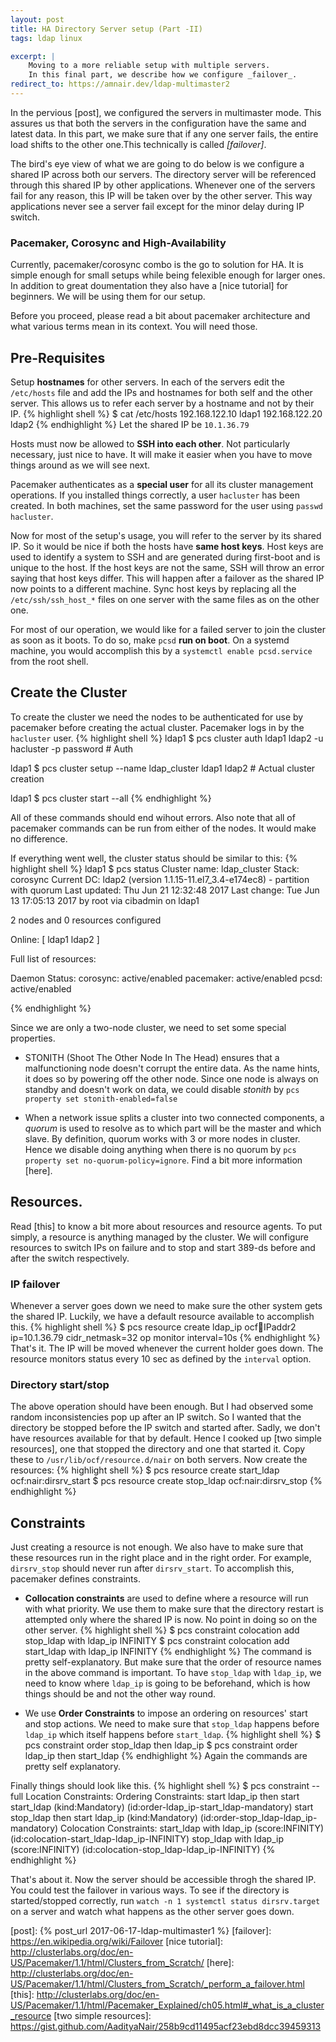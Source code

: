 ```yaml
---
layout: post
title: HA Directory Server setup (Part -II)
tags: ldap linux

excerpt: |
    Moving to a more reliable setup with multiple servers.
    In this final part, we describe how we configure _failover_.
redirect_to: https://amnair.dev/ldap-multimaster2
---
```


In the pervious [post], we configured the servers in multimaster mode. This assures us that both
the servers in the configuration have the same and latest data. In this part, we make sure that if
any one server fails, the entire load shifts to the other one.This technically is called _[failover]_.

The bird's eye view of what we are going to do below is we configure a shared IP across both our servers.
The directory server will be referenced through this shared IP by other applications. Whenever one of the
servers fail for any reason, this IP will be taken over by the other server. This way applications never
see a server fail except for the minor delay during IP switch.

### Pacemaker, Corosync and High-Availability
Currently, pacemaker/corosync combo is the go to solution for HA. It is simple enough for small setups while being
felexible enough for larger ones. In addition to great doumentation they also have a [nice tutorial] for beginners.
We will be using them for our setup.

Before you proceed, please read a bit about pacemaker architecture and what various terms mean in its context.
You will need those.

## Pre-Requisites
Setup **hostnames** for other servers. In each of the servers edit the `/etc/hosts` file and add the IPs and hostnames for
both self and the other server. This allows us to refer each server by a hostname and not by their IP.
{% highlight shell %}
$ cat /etc/hosts
192.168.122.10 ldap1
192.168.122.20 ldap2
{% endhighlight %}
Let the shared IP be `10.1.36.79`

Hosts must now be allowed to **SSH into each other**. Not particularly necessary, just nice to have. It will make it
easier when you have to move things around as we will see next.

Pacemaker authenticates as a **special user** for all its cluster management operations. If you installed things correctly,
a user `hacluster` has been created. In both machines, set the same password for the user using `passwd hacluster`.

Now for most of the setup's usage, you will refer to the server by its shared IP. So it would be nice if both the hosts
have **same host keys**. Host keys are used to identify a system to SSH and are generated during first-boot and is unique to the host.
If the host keys are not the same, SSH will throw an error saying that host keys differ. This will happen after a failover as the shared
IP now points to a different machine.
Sync host keys by replacing all the `/etc/ssh/ssh_host_*` files on one server with the same files as on the other one.

For most of our operation, we would like for a failed server to join the cluster as soon as it boots. To do so, make `pcsd` **run on boot**.
On a systemd machine, you would accomplish this by a `systemctl enable pcsd.service` from the root shell.

## Create the Cluster
To create the cluster we need the nodes to be authenticated for use by pacemaker before creating the actual cluster.
Pacemaker logs in by the `hacluster` user.
{% highlight shell %}
ldap1 $ pcs cluster auth ldap1 ldap2 -u hacluster -p password # Auth

ldap1 $ pcs cluster setup --name ldap_cluster ldap1 ldap2 # Actual cluster creation

ldap1 $ pcs cluster start --all
{% endhighlight %}

All of these commands should end wihout errors. Also note that all of pacemaker commands can be run from either of the nodes.
It would make no difference.

If everything went well, the cluster status should be similar to this:
{% highlight shell %}
ldap1 $ pcs status
Cluster name: ldap_cluster
Stack: corosync
Current DC: ldap2 (version 1.1.15-11.el7_3.4-e174ec8) - partition with quorum
Last updated: Thu Jun 21 12:32:48 2017          Last change: Tue Jun 13 17:05:13 2017 by root via cibadmin on ldap1

2 nodes and 0 resources configured

Online: [ ldap1 ldap2 ]

Full list of resources:

Daemon Status:
  corosync: active/enabled
  pacemaker: active/enabled
  pcsd: active/enabled

{% endhighlight %}

Since we are only a two-node cluster, we need to set some special properties.
* STONITH (Shoot The Other Node In The Head) ensures that a malfunctioning node doesn't corrupt the entire data. As the name
hints, it does so by powering off the other node. Since one node is always on standby and doesn't work on data, we could disable
_stonith_ by `pcs property set stonith-enabled=false`

* When a network issue splits a cluster into two connected components, a _quorum_ is used to resolve as to which part will be the
master and which slave. By definition, quorum works with 3 or more nodes in cluster. Hence we disable doing anything when there is
no quorum by `pcs property set no-quorum-policy=ignore`. Find a bit more information [here].

## Resources.
Read [this] to know a bit more about resources and resource agents. To put simply, a resource is anything managed by the cluster.
We will configure resources to switch IPs on failure and to stop and start 389-ds before and after the switch respectively.

### IP failover
Whenever a server goes down we need to make sure the other system gets the shared IP. Luckily, we have a default resource available to
accomplish this.
{% highlight shell %}
$ pcs resource create ldap_ip ocf:heartbeat:IPaddr2 ip=10.1.36.79 cidr_netmask=32 op monitor interval=10s
{% endhighlight %}
That's it. The IP will be moved whenever the current holder goes down. The resource monitors status every 10 sec as defined by the
`interval` option.
### Directory start/stop
The above operation should have been enough. But I had observed some random inconsistencies pop up after an IP switch. So I wanted that
the directory be stopped before the IP switch and started after. Sadly, we don't have resources available for that by default. Hence
I cooked up [two simple resources], one that stopped the directory and one that started it. Copy these to `/usr/lib/ocf/resource.d/nair`
on both servers. Now create the resources:
{% highlight shell %}
$ pcs resource create start_ldap ocf:nair:dirsrv_start
$ pcs resource create stop_ldap ocf:nair:dirsrv_stop
{% endhighlight %}

## Constraints
Just creating a resource is not enough. We also have to make sure that these resources run in the right place and in the right order. For example,
`dirsrv_stop` should never run after `dirsrv_start`. To accomplish this, pacemaker defines constraints.
* **Collocation constraints** are used to define where a resource will run with what priority. We use them to make sure that the directory
restart is attempted only where the shared IP is now. No point in doing so on the other server.
{% highlight shell %}
$ pcs constraint colocation add stop_ldap with ldap_ip INFINITY
$ pcs constraint colocation add start_ldap with ldap_ip INFINITY
{% endhighlight %}
  The command is pretty self-explanatory. But make sure that the order of resource names in the above command is important. To have `stop_ldap`
  with `ldap_ip`, we need to know where `ldap_ip` is going to be beforehand, which is how things should be and not the other way round.

* We use **Order Constraints** to impose an ordering on resources' start and stop actions.
We need to make sure that `stop_ldap` happens before `ldap_ip` which itself happens before `start_ldap`.
{% highlight shell %}
$ pcs constraint order stop_ldap then ldap_ip
$ pcs constraint order ldap_ip then start_ldap
{% endhighlight %}
Again the commands are pretty self explanatory.

Finally things should look like this.
{% highlight shell %}
$  pcs constraint --full
Location Constraints:
Ordering Constraints:
  start ldap_ip then start start_ldap (kind:Mandatory) (id:order-ldap_ip-start_ldap-mandatory)
  start stop_ldap then start ldap_ip (kind:Mandatory) (id:order-stop_ldap-ldap_ip-mandatory)
Colocation Constraints:
  start_ldap with ldap_ip (score:INFINITY) (id:colocation-start_ldap-ldap_ip-INFINITY)
  stop_ldap with ldap_ip (score:INFINITY) (id:colocation-stop_ldap-ldap_ip-INFINITY)
{% endhighlight %}

That's about it. Now the server should be accessible throgh the shared IP. You could test the failover in various ways.
To see if the directory is started/stopped correctly, run `watch -n 1 systemctl status dirsrv.target` on a server and watch what
happens as the other server goes down.

[post]: {% post_url 2017-06-17-ldap-multimaster1 %}
[failover]: https://en.wikipedia.org/wiki/Failover
[nice tutorial]: http://clusterlabs.org/doc/en-US/Pacemaker/1.1/html/Clusters_from_Scratch/
[here]: http://clusterlabs.org/doc/en-US/Pacemaker/1.1/html/Clusters_from_Scratch/_perform_a_failover.html
[this]: http://clusterlabs.org/doc/en-US/Pacemaker/1.1/html/Pacemaker_Explained/ch05.html#_what_is_a_cluster_resource
[two simple resources]: https://gist.github.com/AadityaNair/258b9cd11495acf23ebd8dcc39459313
